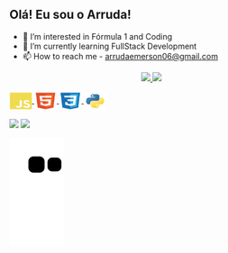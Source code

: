 ## Olá! Eu sou o Arruda!

- 👀 I’m interested in Fórmula 1 and Coding
- 🌱 I’m currently learning FullStack Development
- 📫 How to reach me - arrudaemerson06@gmail.com

<!---
Arrudaemerson06/Arrudaemerson06 is a ✨ special ✨ repository because its `README.md` (this file) appears on your GitHub profile.
You can click the Preview link to take a look at your changes.
--->
<div align="center" style="display: inline_block">
  <a href="https://github.com/Arrudaemerson06">
  <img height="160em" src="https://github-readme-stats.vercel.app/api?username=Arrudaemerson06&show_icons=true&theme=dark&include_all_commits=true&count_private=true"/>
  <img height="160em" src="https://github-readme-stats.vercel.app/api/top-langs/?username=Arrudaemerson06&layout=compact&langs_count=7&theme=dark"/>
</div>
<div style="display: inline_block"><br>
  <img align="center" alt="Arruda-Js" height="30" width="40" src="https://raw.githubusercontent.com/devicons/devicon/master/icons/javascript/javascript-plain.svg">
    <!---
  <img align="center" alt="Arruda-Ts" height="30" width="40" src="https://raw.githubusercontent.com/devicons/devicon/master/icons/typescript/typescript-plain.svg">
  <img align="center" alt="Arruda-React" height="30" width="40" src="https://raw.githubusercontent.com/devicons/devicon/master/icons/react/react-original.svg">
  --->
  <img align="center" alt="Arruda-HTML" height="30" width="40" src="https://raw.githubusercontent.com/devicons/devicon/master/icons/html5/html5-original.svg">
  <img align="center" alt="Arruda-CSS" height="30" width="40" src="https://raw.githubusercontent.com/devicons/devicon/master/icons/css3/css3-original.svg">
  <img align="center" alt="Arruda-Python" height="30" width="40" src="https://raw.githubusercontent.com/devicons/devicon/master/icons/python/python-original.svg">

<div>
<br>
<!---
 <a href="https://discord.gg/" target="_blank"><img src="https://img.shields.io/badge/Discord-7289DA?style=for-the-badge&logo=discord&logoColor=white" target="_blank"></a> 
   --->
  <a href = "mailto:arrudaemerson06@gmail.com"><img src="https://img.shields.io/badge/-Gmail-%23333?style=for-the-badge&logo=gmail&logoColor=white" target="_blank"></a>
  <a href="https://www.linkedin.com/in/emerson-de-arruda-58a2bb212/" target="_blank"><img src="https://img.shields.io/badge/-LinkedIn-%230077B5?style=for-the-badge&logo=linkedin&logoColor=white" target="_blank"></a> 
  
  ![snake gif](https://github.com/Arrudaemerson06/Arrudaemerson06/blob/output/github-contribution-grid-snake.svg)
  
  
</div>
